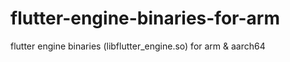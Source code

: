 # flutter-engine-binaries-for-arm
flutter engine binaries (libflutter_engine.so) for arm &amp; aarch64
